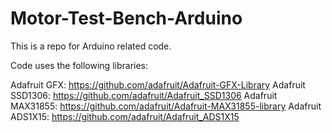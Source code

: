 # Motor-Test-Bench-Arduino
This is a repo for Arduino related code.

Code uses the following libraries:

Adafruit GFX: https://github.com/adafruit/Adafruit-GFX-Library
Adafruit SSD1306: https://github.com/adafruit/Adafruit_SSD1306
Adafruit MAX31855: https://github.com/adafruit/Adafruit-MAX31855-library
Adafruit ADS1X15: https://github.com/adafruit/Adafruit_ADS1X15
